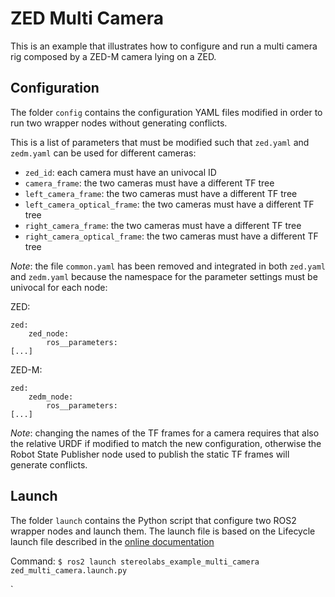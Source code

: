# ZED Multi Camera

This is an example that illustrates how to configure and run a multi camera rig composed by a ZED-M camera lying on a ZED.

## Configuration
The folder `config` contains the configuration YAML files modified in order to run two wrapper nodes without generating conflicts.

This is a list of parameters that must be modified such that `zed.yaml` and `zedm.yaml` can be used for different cameras:
* `zed_id`: each camera must have an univocal ID
* `camera_frame`: the two cameras must have a different TF tree
* `left_camera_frame`: the two cameras must have a different TF tree
* `left_camera_optical_frame`: the two cameras must have a different TF tree
* `right_camera_frame`: the two cameras must have a different TF tree
* `right_camera_optical_frame`: the two cameras must have a different TF tree

*Note*: the file `common.yaml` has been removed and integrated in both `zed.yaml` and `zedm.yaml` because the namespace for the parameter settings must be univocal for each node:

ZED:
```
zed:
    zed_node:
        ros__parameters:
[...]
```

ZED-M:
```
zed:
    zedm_node:
        ros__parameters:
[...]
```


*Note*: changing the names of the TF frames for a camera requires that also the relative URDF if modified to match the new configuration, otherwise the Robot State Publisher node used to publish the static TF frames will generate conflicts.

## Launch
The folder `launch` contains the Python script that configure two ROS2 wrapper nodes and launch them.
The launch file is based on the Lifecycle launch file described in the [online documentation](https://www.stereolabs.com/docs/ros2/lifecycle/#automatic-control)

Command:
`$ ros2 launch stereolabs_example_multi_camera zed_multi_camera.launch.py`

`

